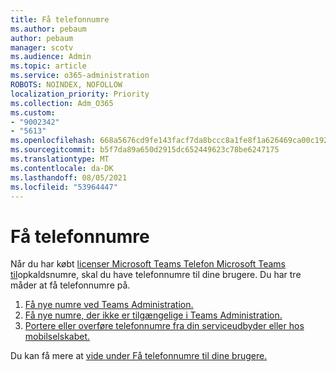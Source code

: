 ```yaml
---
title: Få telefonnumre
ms.author: pebaum
author: pebaum
manager: scotv
ms.audience: Admin
ms.topic: article
ms.service: o365-administration
ROBOTS: NOINDEX, NOFOLLOW
localization_priority: Priority
ms.collection: Adm_O365
ms.custom:
- "9002342"
- "5613"
ms.openlocfilehash: 668a5676cd9fe143facf7da8bccc8a1fe8f1a626469ca00c192853afada440ab
ms.sourcegitcommit: b5f7da89a650d2915dc652449623c78be6247175
ms.translationtype: MT
ms.contentlocale: da-DK
ms.lasthandoff: 08/05/2021
ms.locfileid: "53964447"
---
```

# <a name="get-phone-numbers"></a>Få telefonnumre

Når du har købt [licenser Microsoft Teams Telefon Microsoft Teams til](https://docs.microsoft.com/MicrosoftTeams/setting-up-your-phone-system#step-2-buy-and-assign-phone-system-and-calling-plan-licenses)opkaldsnumre, skal du have telefonnumre til dine brugere. Du har tre måder at få telefonnumre på.

1. [Få nye numre ved Teams Administration.](https://docs.microsoft.com/MicrosoftTeams/setting-up-your-phone-system#get-new-user-phone-numbers-using-the-teams-admin-center)
2. [Få nye numre, der ikke er tilgængelige i Teams Administration.](https://docs.microsoft.com/MicrosoftTeams/setting-up-your-phone-system#get-new-numbers-that-arent-available-in-the-teams-admin-center)
3. [Portere eller overføre telefonnumre fra din serviceudbyder eller hos mobilselskabet.](https://docs.microsoft.com/MicrosoftTeams/setting-up-your-phone-system#port-or-transfer-phone-numbers-from-your-service-provider-or-phone-carrier)

Du kan få mere at [vide under Få telefonnumre til dine brugere.](https://docs.microsoft.com/MicrosoftTeams/setting-up-your-phone-system#port-or-transfer-phone-numbers-from-your-service-provider-or-phone-carrier)
